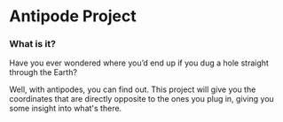 # Antipode Project

### What is it?
Have you ever wondered where you’d end up if you dug a hole straight through the Earth? 

Well, with antipodes, you can find out. This project will give you the coordinates that are directly opposite to the ones you plug in, giving you some insight into what's there.